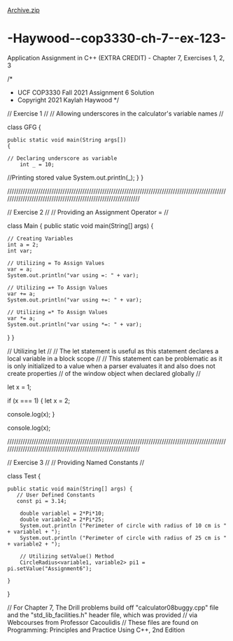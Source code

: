 [Archive.zip](https://github.com/KayHay/-Haywood--cop3330-ch-7--ex-123-/files/7665408/Archive.zip)

# -Haywood--cop3330-ch-7--ex-123-
Application Assignment in C++ (EXTRA CREDIT) - Chapter 7, Exercises 1, 2, 3

/*
 *  UCF COP3330 Fall 2021 Assignment 6 Solution
 *  Copyright 2021 Kaylah Haywood
 */
 
 // Exercise 1 //
 // Allowing underscores in the calculator's variable names //
 
 class GFG {
  
    public static void main(String args[])
    {
    
    // Declaring underscore as variable
        int _ = 10;
        
   //Printing stored value
        System.out.println(_);
    }
}

///////////////////////////////////////////////////////////////////////////////////////////////////////////////////////////////////////////////////////////////

// Exercise 2 //
// Providing an Assignment Operator = //
 
 class Main {
  public static void main(String[] args) {
    
    // Creating Variables
    int a = 2;
    int var;

    // Utilizing = To Assign Values
    var = a;
    System.out.println("var using =: " + var);

    // Utilizing =+ To Assign Values
    var += a;
    System.out.println("var using +=: " + var);

    // Utilizing =* To Assign Values
    var *= a;
    System.out.println("var using *=: " + var);
  }
}

// Utilizing let //
// The let statement is useful as this statement declares a local variable in a block scope //
// This statement can be problematic as it is only initialized to a value when a parser evaluates it and also does not create properties 
// of the window object when declared globally //

let x = 1;

if (x === 1) {
  let x = 2;

  console.log(x);
}

console.log(x);

///////////////////////////////////////////////////////////////////////////////////////////////////////////////////////////////////////////////////////////////

// Exercise 3 //
// Providing Named Constants //
 
 class Test {
 
    public static void main(String[] args) {
       // User Defined Constants
       const pi = 3.14;
        
        double variablel = 2*Pi*10;
        double variable2 = 2*Pi*25;
        System.out.println ("Perimeter of circle with radius of 10 cm is " + variablel + "); 
        System.out.println ("Perimeter of circle with radius of 25 cm is " + variable2 + "); 
        
        // Utilizing setValue() Method
        CircleRadius<variable1, variable2> pi1 = pi.setValue("Assignment6");
  
    }
}

// For Chapter 7, The Drill problems build off "calculator08buggy.cpp" file and the "std_lib_facilities.h" header file, which was provided
// via Webcourses from Professor Cacoulidis 
// These files are found on Programming: Principles and Practice Using C++, 2nd Edition
